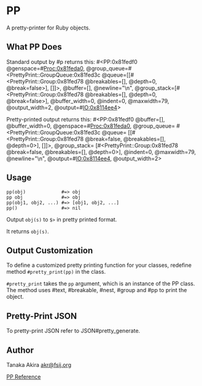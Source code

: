 # PP

A pretty-printer for Ruby objects.

## What PP Does

Standard output by #p returns this:
    #<PP:0x81fedf0 @genspace=#<Proc:0x81feda0>, @group_queue=#<PrettyPrint::GroupQueue:0x81fed3c @queue=[[#<PrettyPrint::Group:0x81fed78 @breakables=[], @depth=0, @break=false>], []]>, @buffer=[], @newline="\n", @group_stack=[#<PrettyPrint::Group:0x81fed78 @breakables=[], @depth=0, @break=false>], @buffer_width=0, @indent=0, @maxwidth=79, @output_width=2, @output=#<IO:0x8114ee4>>

Pretty-printed output returns this:
    #<PP:0x81fedf0
     @buffer=[],
     @buffer_width=0,
     @genspace=#<Proc:0x81feda0>,
     @group_queue=
      #<PrettyPrint::GroupQueue:0x81fed3c
       @queue=
        [[#<PrettyPrint::Group:0x81fed78 @break=false, @breakables=[], @depth=0>],
         []]>,
     @group_stack=
      [#<PrettyPrint::Group:0x81fed78 @break=false, @breakables=[], @depth=0>],
     @indent=0,
     @maxwidth=79,
     @newline="\n",
     @output=#<IO:0x8114ee4>,
     @output_width=2>

## Usage

    pp(obj)             #=> obj
    pp obj              #=> obj
    pp(obj1, obj2, ...) #=> [obj1, obj2, ...]
    pp()                #=> nil

Output `obj(s)` to `$>` in pretty printed format.

It returns `obj(s)`.

## Output Customization

To define a customized pretty printing function for your classes, redefine
method `#pretty_print(pp)` in the class.

`#pretty_print` takes the `pp` argument, which is an instance of the PP class.
The method uses #text, #breakable, #nest, #group and #pp to print the object.

## Pretty-Print JSON

To pretty-print JSON refer to JSON#pretty_generate.

## Author
Tanaka Akira <akr@fsij.org>

[PP Reference](https://ruby-doc.org/stdlib-2.5.0/libdoc/pp/rdoc/PP.html)
